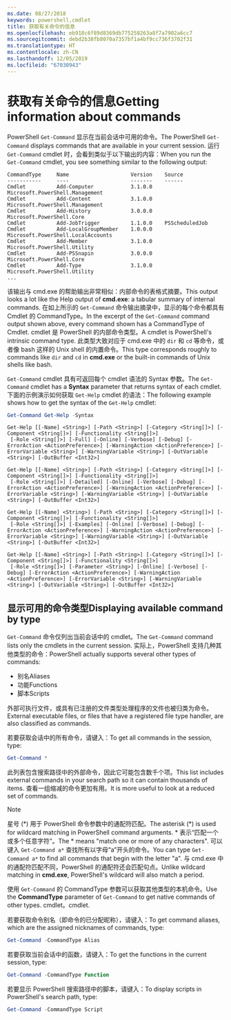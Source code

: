 ```yaml
---
ms.date: 08/27/2018
keywords: powershell,cmdlet
title: 获取有关命令的信息
ms.openlocfilehash: eb918c6f89d8369db775258263a8f7a7902a6cc7
ms.sourcegitcommit: debd2b38fb8070a7357bf1a4bf9cc736f3702f31
ms.translationtype: HT
ms.contentlocale: zh-CN
ms.lasthandoff: 12/05/2019
ms.locfileid: "67030943"
---
```

# <a name="getting-information-about-commands"></a><span data-ttu-id="f8947-103">获取有关命令的信息</span><span class="sxs-lookup"><span data-stu-id="f8947-103">Getting information about commands</span></span>

<span data-ttu-id="f8947-104">PowerShell `Get-Command` 显示在当前会话中可用的命令。</span><span class="sxs-lookup"><span data-stu-id="f8947-104">The PowerShell `Get-Command` displays commands that are available in your current session.</span></span>
<span data-ttu-id="f8947-105">运行 `Get-Command` cmdlet 时，会看到类似于以下输出的内容：</span><span class="sxs-lookup"><span data-stu-id="f8947-105">When you run the `Get-Command` cmdlet, you see something similar to the following output:</span></span>

```output
CommandType     Name                    Version    Source
-----------     ----                    -------    ------
Cmdlet          Add-Computer            3.1.0.0    Microsoft.PowerShell.Management
Cmdlet          Add-Content             3.1.0.0    Microsoft.PowerShell.Management
Cmdlet          Add-History             3.0.0.0    Microsoft.PowerShell.Core
Cmdlet          Add-JobTrigger          1.1.0.0    PSScheduledJob
Cmdlet          Add-LocalGroupMember    1.0.0.0    Microsoft.PowerShell.LocalAccounts
Cmdlet          Add-Member              3.1.0.0    Microsoft.PowerShell.Utility
Cmdlet          Add-PSSnapin            3.0.0.0    Microsoft.PowerShell.Core
Cmdlet          Add-Type                3.1.0.0    Microsoft.PowerShell.Utility
...
```

<span data-ttu-id="f8947-106">该输出与 cmd.exe  的帮助输出非常相似：内部命令的表格式摘要。</span><span class="sxs-lookup"><span data-stu-id="f8947-106">This output looks a lot like the Help output of **cmd.exe**: a tabular summary of internal commands.</span></span> <span data-ttu-id="f8947-107">在如上所示的 `Get-Command` 命令输出摘录中，显示的每个命令都具有 Cmdlet 的 CommandType。</span><span class="sxs-lookup"><span data-stu-id="f8947-107">In the excerpt of the `Get-Command` command output shown above, every command shown has a CommandType of Cmdlet.</span></span> <span data-ttu-id="f8947-108">cmdlet 是 PowerShell 的内部命令类型。</span><span class="sxs-lookup"><span data-stu-id="f8947-108">A cmdlet is PowerShell's intrinsic command type.</span></span> <span data-ttu-id="f8947-109">此类型大致对应于 cmd.exe  中的 `dir` 和 `cd` 等命令，或者像 bash 这样的 Unix shell 的内置命令。</span><span class="sxs-lookup"><span data-stu-id="f8947-109">This type corresponds roughly to commands like `dir` and `cd` in **cmd.exe** or the built-in commands of Unix shells like bash.</span></span>

<span data-ttu-id="f8947-110">`Get-Command` cmdlet 具有可返回每个 cmdlet 语法的 Syntax  参数。</span><span class="sxs-lookup"><span data-stu-id="f8947-110">The `Get-Command` cmdlet has a **Syntax** parameter that returns syntax of each cmdlet.</span></span> <span data-ttu-id="f8947-111">下面的示例演示如何获取 `Get-Help` cmdlet 的语法：</span><span class="sxs-lookup"><span data-stu-id="f8947-111">The following example shows how to get the syntax of the `Get-Help` cmdlet:</span></span>

```powershell
Get-Command Get-Help -Syntax
```

```output
Get-Help [[-Name] <String>] [-Path <String>] [-Category <String[]>] [-Component <String[]>] [-Functionality <String[]>]
 [-Role <String[]>] [-Full] [-Online] [-Verbose] [-Debug] [-ErrorAction <ActionPreference>] [-WarningAction <ActionPreference>] [-ErrorVariable <String>] [-WarningVariable <String>] [-OutVariable <String>] [-OutBuffer <Int32>]

Get-Help [[-Name] <String>] [-Path <String>] [-Category <String[]>] [-Component <String[]>] [-Functionality <String[]>]
 [-Role <String[]>] [-Detailed] [-Online] [-Verbose] [-Debug] [-ErrorAction <ActionPreference>] [-WarningAction <ActionPreference>] [-ErrorVariable <String>] [-WarningVariable <String>] [-OutVariable <String>] [-OutBuffer <Int32>]

Get-Help [[-Name] <String>] [-Path <String>] [-Category <String[]>] [-Component <String[]>] [-Functionality <String[]>]
 [-Role <String[]>] [-Examples] [-Online] [-Verbose] [-Debug] [-ErrorAction <ActionPreference>] [-WarningAction <ActionPreference>] [-ErrorVariable <String>] [-WarningVariable <String>] [-OutVariable <String>] [-OutBuffer <Int32>]

Get-Help [[-Name] <String>] [-Path <String>] [-Category <String[]>] [-Component <String[]>] [-Functionality <String[]>]
 [-Role <String[]>] [-Parameter <String>] [-Online] [-Verbose] [-Debug] [-ErrorAction <ActionPreference>] [-WarningAction <ActionPreference>] [-ErrorVariable <String>] [-WarningVariable <String>] [-OutVariable <String>] [-OutBuffer <Int32>]
```

## <a name="displaying-available-command-by-type"></a><span data-ttu-id="f8947-112">显示可用的命令类型</span><span class="sxs-lookup"><span data-stu-id="f8947-112">Displaying available command by type</span></span>

<span data-ttu-id="f8947-113">`Get-Command` 命令仅列出当前会话中的 cmdlet。</span><span class="sxs-lookup"><span data-stu-id="f8947-113">The `Get-Command` command lists only the cmdlets in the current session.</span></span> <span data-ttu-id="f8947-114">实际上，PowerShell 支持几种其他类型的命令：</span><span class="sxs-lookup"><span data-stu-id="f8947-114">PowerShell actually supports several other types of commands:</span></span>

- <span data-ttu-id="f8947-115">别名</span><span class="sxs-lookup"><span data-stu-id="f8947-115">Aliases</span></span>
- <span data-ttu-id="f8947-116">功能</span><span class="sxs-lookup"><span data-stu-id="f8947-116">Functions</span></span>
- <span data-ttu-id="f8947-117">脚本</span><span class="sxs-lookup"><span data-stu-id="f8947-117">Scripts</span></span>

<span data-ttu-id="f8947-118">外部可执行文件，或具有已注册的文件类型处理程序的文件也被归类为命令。</span><span class="sxs-lookup"><span data-stu-id="f8947-118">External executable files, or files that have a registered file type handler, are also classified as commands.</span></span>

<span data-ttu-id="f8947-119">若要获取会话中的所有命令，请键入：</span><span class="sxs-lookup"><span data-stu-id="f8947-119">To get all commands in the session, type:</span></span>

```powershell
Get-Command *
```

<span data-ttu-id="f8947-120">此列表包含搜索路径中的外部命令，因此它可能包含数千个项。</span><span class="sxs-lookup"><span data-stu-id="f8947-120">This list includes external commands in your search path so it can contain thousands of items.</span></span>
<span data-ttu-id="f8947-121">查看一组缩减的命令更加有用。</span><span class="sxs-lookup"><span data-stu-id="f8947-121">It is more useful to look at a reduced set of commands.</span></span>

> [!NOTE]
> <span data-ttu-id="f8947-122">星号 (\*) 用于 PowerShell 命令参数中的通配符匹配。</span><span class="sxs-lookup"><span data-stu-id="f8947-122">The asterisk (\*) is used for wildcard matching in PowerShell command arguments.</span></span> <span data-ttu-id="f8947-123">\* 表示“匹配一个或多个任意字符”。</span><span class="sxs-lookup"><span data-stu-id="f8947-123">The \* means "match one or more of any characters".</span></span> <span data-ttu-id="f8947-124">可以键入 `Get-Command a*` 查找所有以字母“a”开头的命令。</span><span class="sxs-lookup"><span data-stu-id="f8947-124">You can type `Get-Command a*` to find all commands that begin with the letter "a".</span></span> <span data-ttu-id="f8947-125">与 cmd.exe  中的通配符匹配不同，PowerShell 的通配符还会匹配句点。</span><span class="sxs-lookup"><span data-stu-id="f8947-125">Unlike wildcard matching in **cmd.exe**, PowerShell's wildcard will also match a period.</span></span>

<span data-ttu-id="f8947-126">使用 `Get-Command` 的 CommandType  参数可以获取其他类型的本机命令。</span><span class="sxs-lookup"><span data-stu-id="f8947-126">Use the **CommandType** parameter of `Get-Command` to get native commands of other types.</span></span>
<span data-ttu-id="f8947-127">cmdlet。</span><span class="sxs-lookup"><span data-stu-id="f8947-127">cmdlet.</span></span>

<span data-ttu-id="f8947-128">若要获取命令别名（即命令的已分配昵称），请键入：</span><span class="sxs-lookup"><span data-stu-id="f8947-128">To get command aliases, which are the assigned nicknames of commands, type:</span></span>

```powershell
Get-Command -CommandType Alias
```

<span data-ttu-id="f8947-129">若要获取当前会话中的函数，请键入：</span><span class="sxs-lookup"><span data-stu-id="f8947-129">To get the functions in the current session, type:</span></span>

```powershell
Get-Command -CommandType Function
```

<span data-ttu-id="f8947-130">若要显示 PowerShell 搜索路径中的脚本，请键入：</span><span class="sxs-lookup"><span data-stu-id="f8947-130">To display scripts in PowerShell's search path, type:</span></span>

```powershell
Get-Command -CommandType Script
```
